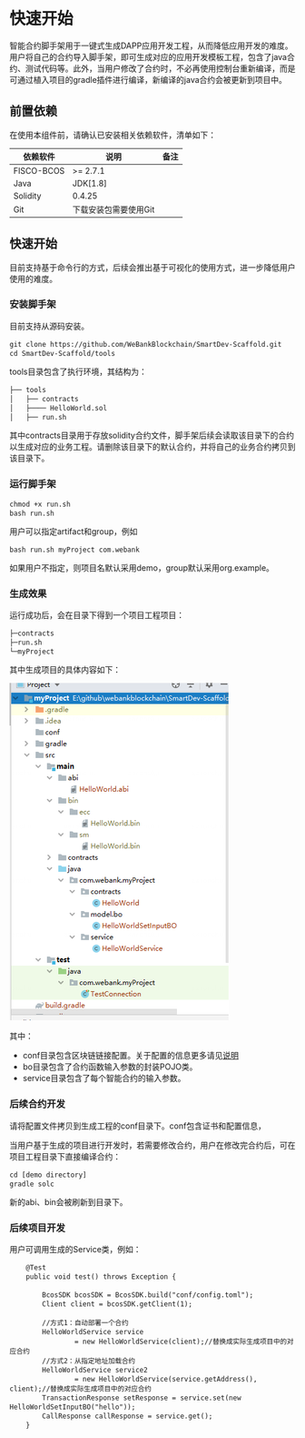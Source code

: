 # 快速开始

智能合约脚手架用于一键式生成DAPP应用开发工程，从而降低应用开发的难度。用户将自己的合约导入脚手架，即可生成对应的应用开发模板工程，包含了java合约、测试代码等。此外，当用户修改了合约时，不必再使用控制台重新编译，而是可通过植入项目的gradle插件进行编译，新编译的java合约会被更新到项目中。

## 前置依赖

在使用本组件前，请确认已安装相关依赖软件，清单如下：

| 依赖软件 | 说明 |备注|
| --- | --- | --- |
| FISCO-BCOS | >= 2.7.1 | |
| Java | JDK[1.8] | |
| Solidity | 0.4.25 | |
| Git | 下载安装包需要使用Git | |



## 快速开始
目前支持基于命令行的方式，后续会推出基于可视化的使用方式，进一步降低用户使用的难度。


### 安装脚手架
目前支持从源码安装。

```
git clone https://github.com/WeBankBlockchain/SmartDev-Scaffold.git
cd SmartDev-Scaffold/tools
```

tools目录包含了执行环境，其结构为：
```
├── tools
│   ├── contracts
│   ├──── HelloWorld.sol
│   ├── run.sh
```
其中contracts目录用于存放solidity合约文件，脚手架后续会读取该目录下的合约以生成对应的业务工程。请删除该目录下的默认合约，并将自己的业务合约拷贝到该目录下。

### 运行脚手架

```
chmod +x run.sh
bash run.sh
```

用户可以指定artifact和group，例如
```
bash run.sh myProject com.webank
```

如果用户不指定，则项目名默认采用demo，group默认采用org.example。

### 生成效果
运行成功后，会在目录下得到一个项目工程项目：
```
├─contracts
├─run.sh
└─myProject
```
其中生成项目的具体内容如下：

![](image/Sample.png)

其中：
- conf目录包含区块链链接配置。关于配置的信息更多请见[说明](https://fisco-bcos-documentation.readthedocs.io/zh_CN/latest/docs/sdk/java_sdk/configuration.html)
- bo目录包含了合约函数输入参数的封装POJO类。
- service目录包含了每个智能合约的输入参数。

### 后续合约开发

请将配置文件拷贝到生成工程的conf目录下。conf包含证书和配置信息，

当用户基于生成的项目进行开发时，若需要修改合约，用户在修改完合约后，可在项目工程目录下直接编译合约：
```
cd [demo directory]
gradle solc
```

新的abi、bin会被刷新到目录下。

### 后续项目开发

用户可调用生成的Service类，例如：

```
    @Test
    public void test() throws Exception {

        BcosSDK bcosSDK = BcosSDK.build("conf/config.toml");
        Client client = bcosSDK.getClient(1);

        //方式1：自动部署一个合约
        HelloWorldService service
                = new HelloWorldService(client);//替换成实际生成项目中的对应合约
        //方式2：从指定地址加载合约
        HelloWorldService service2
                = new HelloWorldService(service.getAddress(), client);//替换成实际生成项目中的对应合约
        TransactionResponse setResponse = service.set(new HelloWorldSetInputBO("hello"));
        CallResponse callResponse = service.get();
    }
```
